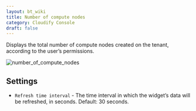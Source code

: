 ```yaml
---
layout: bt_wiki
title: Number of compute nodes
category: Cloudify Console
draft: false
---
```

Displays the total number of compute nodes created on the tenant, according to the user’s permissions.

![number_of_compute_nodes]( /images/ui/widgets/num_of_compute_nodes.png )


## Settings
 
* `Refresh time interval` - The time interval in which the widget’s data will be refreshed, in seconds. Default: 30 seconds.
